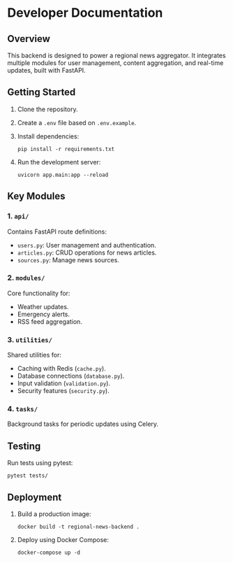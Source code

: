 
# Developer Documentation

## Overview
This backend is designed to power a regional news aggregator. It integrates multiple modules for user management, content aggregation, and real-time updates, built with FastAPI.

## Getting Started
1. Clone the repository.
2. Create a `.env` file based on `.env.example`.
3. Install dependencies:
   ```
   pip install -r requirements.txt
   ```

4. Run the development server:
   ```
   uvicorn app.main:app --reload
   ```

## Key Modules
### 1. `api/`
Contains FastAPI route definitions:
- `users.py`: User management and authentication.
- `articles.py`: CRUD operations for news articles.
- `sources.py`: Manage news sources.

### 2. `modules/`
Core functionality for:
- Weather updates.
- Emergency alerts.
- RSS feed aggregation.

### 3. `utilities/`
Shared utilities for:
- Caching with Redis (`cache.py`).
- Database connections (`database.py`).
- Input validation (`validation.py`).
- Security features (`security.py`).

### 4. `tasks/`
Background tasks for periodic updates using Celery.

## Testing
Run tests using pytest:
```
pytest tests/
```

## Deployment
1. Build a production image:
   ```
   docker build -t regional-news-backend .
   ```

2. Deploy using Docker Compose:
   ```
   docker-compose up -d
   ```
